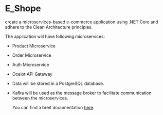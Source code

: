 # E_Shope
create a microservices-based e-commerce application using .NET Core and adhere to the Clean Architecture principles.

The application will have following microservices:
- Product Microservice
- Order Microservice
- Auth Microservice
- Ocelot API Gateway

- Data will be stored in a PostgreSQL database. 
- Kafka will be used as the message broker to facilitate communication between the microservices.

  You can find a breif documentation [here](https://github.com/KhageshorGiri/E_Shope/blob/main/project_dcomentation_report.pdf).
